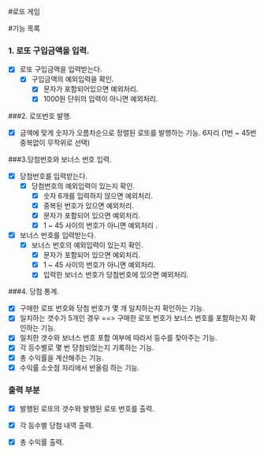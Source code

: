 #로또 게임

#기능 목록

### 1. 로또 구입금액을 입력.
- [x] 로또 구입금액을 입력받는다.   
  - [x] 구입금액의 예외입력을 확인.  
     - [x] 문자가 포함되어있으면 예외처리.
     - [x] 1000원 단위의 입력이 아니면 예외처리.
     
###2. 로또번호 발행.
- [x] 금액에 맞게 숫자가 오름차순으로 정렬된 로또를 발행하는 기능.  6자리 (1번 ~ 45번 중복없이 무작위로 선택)

###3.당첨번호와 보너스 번호 입력.
- [x] 당첨번호를 입력받는다.
  - [x] 당첨번호의 예외입력이 있는지 확인.
    - [x] 숫자 6개를 입력하지 않으면 예외처리.
    - [x] 중복된 번호가 있으면 예외처리.
    - [x] 문자가 포함되어 있으면 예외처리.
    - [x] 1 ~ 45 사이의 번호가 아니면 예외처리 .
    
- [x] 보너스 번호를 입력받는다.
   - [x] 보너스 번호의 예외입력이 있는지 확인.
     - [x] 문자가 포함되어 있으면 예외처리.
     - [x] 1 ~ 45 사이의 번호가 아니면 예외처리.
     - [x] 입력한 보너스 번호가 당첨번호에 있으면 예외처리.
     
###4. 당첨 통계.
- [x] 구매한 로또 번호와 당첨 번호가 몇 개 일치하는지 확인하는 기능.
- [x] 일치하는 갯수가 5개인 경우 ==> 구매한 로또 번호가 보너스 번호를 포함하는지 확인하는 기능.
- [x] 일치한 갯수와 보너스 번호 포함 여부에 따라서 등수를 찾아주는 기능.
- [x] 각 등수별로 몇 번 당첨되었는지 기록하는 기능.
- [x] 총 수익률을 계산해주는 기능.
- [x] 수익률 소숫점 자리에서 반올림 하는 기능.

### 출력 부분
 - [x] 발행된 로또의 갯수와 발행된 로또 번호를 출력. 
 - [x] 각 등수별 당첨 내역 출력.
 - [x] 총 수익률 출력.
 
